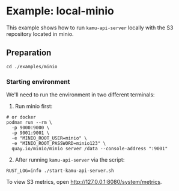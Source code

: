 # Example: local-minio

This example shows how to run `kamu-api-server` locally with the S3 repository located in minio.

## Preparation

```shell
cd ./examples/minio
```

### Starting environment

We'll need to run the environment in two different terminals:
1) Run minio first:
```shell
# or docker
podman run --rm \
  -p 9000:9000 \
  -p 9001:9001 \
  -e "MINIO_ROOT_USER=minio" \
  -e "MINIO_ROOT_PASSWORD=minio123" \
  quay.io/minio/minio server /data --console-address ":9001"
```
2) After running `kamu-api-server` via the script:
```shell
RUST_LOG=info ./start-kamu-api-server.sh
```

To view S3 metrics, open http://127.0.0.1:8080/system/metrics.
